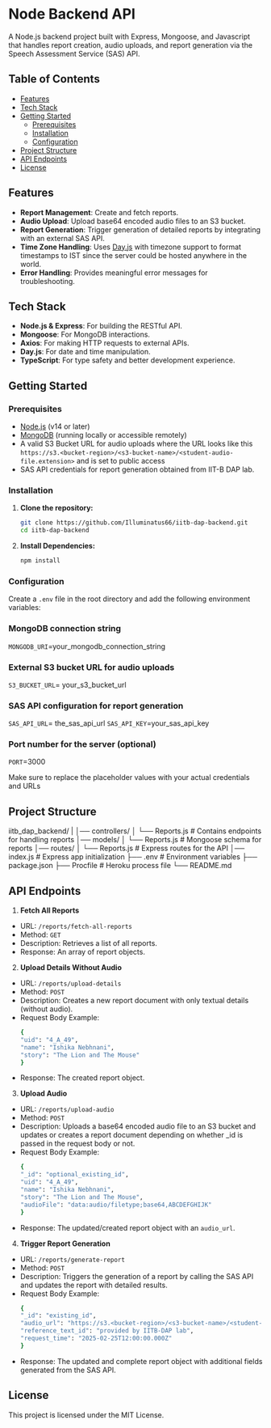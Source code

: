 # Node Backend API

A Node.js backend project built with Express, Mongoose, and Javascript that handles report creation, audio uploads, and report generation via the Speech Assessment Service (SAS) API.

## Table of Contents

- [Features](#features)
- [Tech Stack](#tech-stack)
- [Getting Started](#getting-started)
  - [Prerequisites](#prerequisites)
  - [Installation](#installation)
  - [Configuration](#configuration)
- [Project Structure](#project-structure)
- [API Endpoints](#api-endpoints)
- [License](#license)

## Features

- **Report Management**: Create and fetch reports.
- **Audio Upload**: Upload base64 encoded audio files to an S3 bucket.
- **Report Generation**: Trigger generation of detailed reports by integrating with an external SAS API.
- **Time Zone Handling**: Uses [Day.js](https://day.js.org/) with timezone support to format timestamps to IST since the server could be hosted anywhere in the world.
- **Error Handling**: Provides meaningful error messages for troubleshooting.

## Tech Stack

- **Node.js & Express**: For building the RESTful API.
- **Mongoose**: For MongoDB interactions.
- **Axios**: For making HTTP requests to external APIs.
- **Day.js**: For date and time manipulation.
- **TypeScript**: For type safety and better development experience.

## Getting Started

### Prerequisites

- [Node.js](https://nodejs.org/) (v14 or later)
- [MongoDB](https://www.mongodb.com/) (running locally or accessible remotely)
- A valid S3 Bucket URL for audio uploads 
 where the URL looks like this `https://s3.<bucket-region>/<s3-bucket-name>/<student-audio-file.extension>` and is set to public access
- SAS API credentials for report generation obtained from IIT-B DAP lab.

### Installation

1. **Clone the repository:**

   ```bash
   git clone https://github.com/Illuminatus66/iitb-dap-backend.git
   cd iitb-dap-backend
   ```
2. **Install Dependencies:**

   ```bash
   npm install
   ```
### Configuration

Create a `.env` file in the root directory and add the following environment variables:

### MongoDB connection string
`MONGODB_URI`=your_mongodb_connection_string

### External S3 bucket URL for audio uploads
`S3_BUCKET_URL`= your_s3_bucket_url

### SAS API configuration for report generation
`SAS_API_URL`= the_sas_api_url
`SAS_API_KEY`=your_sas_api_key

### Port number for the server (optional)
`PORT`=3000

Make sure to replace the placeholder values with your actual credentials and URLs

## Project Structure

iitb_dap_backend/
|
│── controllers/
│   └── Reports.js       # Contains endpoints for handling reports
│── models/
│   └── Reports.js       # Mongoose schema for reports
│── routes/
│   └── Reports.js       # Express routes for the API
│── index.js             # Express app initialization
├── .env                 # Environment variables
├── package.json
├── Procfile             # Heroku process file
└── README.md

## API Endpoints

1. **Fetch All Reports**
- URL: `/reports/fetch-all-reports`
- Method: `GET`
- Description: Retrieves a list of all reports.
- Response: An array of report objects.

2. **Upload Details Without Audio**
- URL: `/reports/upload-details`
- Method: `POST`
- Description: Creates a new report document with only textual details (without audio).
- Request Body Example:
    ```bash
    {
    "uid": "4_A_49",
    "name": "Ishika Nebhnani",
    "story": "The Lion and The Mouse"
    }
    ```
- Response: The created report object.

3. **Upload Audio**
- URL: `/reports/upload-audio`
- Method: `POST`
- Description: Uploads a base64 encoded audio file to an S3 bucket and updates or creates a report document depending on whether _id is passed in the request body or not.
- Request Body Example:
    ``` bash
    {
    "_id": "optional_existing_id",
    "uid": "4_A_49",
    "name": "Ishika Nebhnani",
    "story": "The Lion and The Mouse",
    "audioFile": "data:audio/filetype;base64,ABCDEFGHIJK"
    }
    ```
- Response: The updated/created report object with an `audio_url`.

4. **Trigger Report Generation**
- URL: `/reports/generate-report`
- Method: `POST`
- Description: Triggers the generation of a report by calling the SAS API and updates the report with detailed results.
- Request Body Example:
    ``` bash
    {
    "_id": "existing_id",
    "audio_url": "https://s3.<bucket-region>/<s3-bucket-name>/<student-audio-file.extension>",
    "reference_text_id": "provided by IITB-DAP lab",
    "request_time": "2025-02-25T12:00:00.000Z"
    }
    ```
- Response: The updated and complete report object with additional fields generated from the SAS API.

## License
This project is licensed under the MIT License.